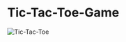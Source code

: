# Tic-Tac-Toe-Game
![Tic-Tac-Toe]("https://bartvwezel.nl/wp-content/uploads/2020/09/ezgif.com-video-to-gif-8.gif")